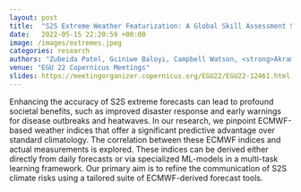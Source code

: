 ```yaml
---
layout: post
title:  "S2S Extreme Weather Featurization: A Global Skill Assessment Study"
date:   2022-05-15 22:20:59 +00:00
image: /images/extremes.jpeg
categories: research
authors: "Zubeida Patel, Gciniwe Baloyi, Campbell Watson, <strong>Akram Zaytar</strong>, Bianca Zadrozny, Daniel Civitarese, Sibusisiwe Makhanya, Etienne Vos"
venue: "EGU 22 Copernicus Meetings"
slides: https://meetingorganizer.copernicus.org/EGU22/EGU22-12461.html
---
```


Enhancing the accuracy of S2S extreme forecasts can lead to profound societal benefits, such as improved disaster response and early warnings for disease outbreaks and heatwaves. In our research, we pinpoint ECMWF-based weather indices that offer a significant predictive advantage over standard climatology. The correlation between these ECMWF indices and actual measurements is explored. These indices can be derived either directly from daily forecasts or via specialized ML-models in a multi-task learning framework. Our primary aim is to refine the communication of S2S climate risks using a tailored suite of ECMWF-derived forecast tools.
